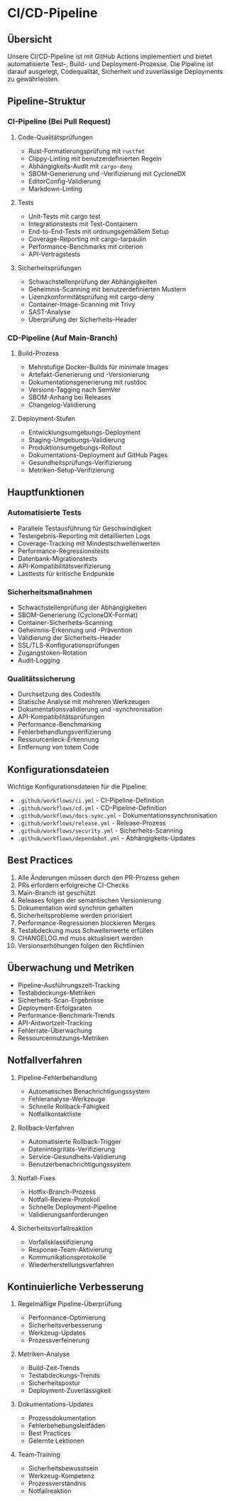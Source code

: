 # CI/CD-Pipeline

## Übersicht

Unsere CI/CD-Pipeline ist mit GitHub Actions implementiert und bietet automatisierte Test-, Build- und Deployment-Prozesse. Die Pipeline ist darauf ausgelegt, Codequalität, Sicherheit und zuverlässige Deployments zu gewährleisten.

## Pipeline-Struktur

### CI-Pipeline (Bei Pull Request)

1. Code-Qualitätsprüfungen
   - Rust-Formatierungsprüfung mit `rustfmt`
   - Clippy-Linting mit benutzerdefinierten Regeln
   - Abhängigkeits-Audit mit `cargo-deny`
   - SBOM-Generierung und -Verifizierung mit CycloneDX
   - EditorConfig-Validierung
   - Markdown-Linting

2. Tests
   - Unit-Tests mit cargo test
   - Integrationstests mit Test-Containern
   - End-to-End-Tests mit ordnungsgemäßem Setup
   - Coverage-Reporting mit cargo-tarpaulin
   - Performance-Benchmarks mit criterion
   - API-Vertragstests

3. Sicherheitsprüfungen
   - Schwachstellenprüfung der Abhängigkeiten
   - Geheimnis-Scanning mit benutzerdefinierten Mustern
   - Lizenzkonformitätsprüfung mit cargo-deny
   - Container-Image-Scanning mit Trivy
   - SAST-Analyse
   - Überprüfung der Sicherheits-Header

### CD-Pipeline (Auf Main-Branch)

1. Build-Prozess
   - Mehrstufige Docker-Builds für minimale Images
   - Artefakt-Generierung und -Versionierung
   - Dokumentationsgenerierung mit rustdoc
   - Versions-Tagging nach SemVer
   - SBOM-Anhang bei Releases
   - Changelog-Validierung

2. Deployment-Stufen
   - Entwicklungsumgebungs-Deployment
   - Staging-Umgebungs-Validierung
   - Produktionsumgebungs-Rollout
   - Dokumentations-Deployment auf GitHub Pages
   - Gesundheitsprüfungs-Verifizierung
   - Metriken-Setup-Verifizierung

## Hauptfunktionen

### Automatisierte Tests

- Parallele Testausführung für Geschwindigkeit
- Testergebnis-Reporting mit detaillierten Logs
- Coverage-Tracking mit Mindestschwellenwerten
- Performance-Regressionstests
- Datenbank-Migrationstests
- API-Kompatibilitätsverifizierung
- Lasttests für kritische Endpunkte

### Sicherheitsmaßnahmen

- Schwachstellenprüfung der Abhängigkeiten
- SBOM-Generierung (CycloneDX-Format)
- Container-Sicherheits-Scanning
- Geheimnis-Erkennung und -Prävention
- Validierung der Sicherheits-Header
- SSL/TLS-Konfigurationsprüfungen
- Zugangstoken-Rotation
- Audit-Logging

### Qualitätssicherung

- Durchsetzung des Codestils
- Statische Analyse mit mehreren Werkzeugen
- Dokumentationsvalidierung und -synchronisation
- API-Kompatibilitätsprüfungen
- Performance-Benchmarking
- Fehlerbehandlungsverifizierung
- Ressourcenleck-Erkennung
- Entfernung von totem Code

## Konfigurationsdateien

Wichtige Konfigurationsdateien für die Pipeline:

- `.github/workflows/ci.yml` - CI-Pipeline-Definition
- `.github/workflows/cd.yml` - CD-Pipeline-Definition
- `.github/workflows/docs-sync.yml` - Dokumentationssynchronisation
- `.github/workflows/release.yml` - Release-Prozess
- `.github/workflows/security.yml` - Sicherheits-Scanning
- `.github/workflows/dependabot.yml` - Abhängigkeits-Updates

## Best Practices

1. Alle Änderungen müssen durch den PR-Prozess gehen
2. PRs erfordern erfolgreiche CI-Checks
3. Main-Branch ist geschützt
4. Releases folgen der semantischen Versionierung
5. Dokumentation wird synchron gehalten
6. Sicherheitsprobleme werden priorisiert
7. Performance-Regressionen blockieren Merges
8. Testabdeckung muss Schwellenwerte erfüllen
9. CHANGELOG.md muss aktualisiert werden
10. Versionserhöhungen folgen den Richtlinien

## Überwachung und Metriken

- Pipeline-Ausführungszeit-Tracking
- Testabdeckungs-Metriken
- Sicherheits-Scan-Ergebnisse
- Deployment-Erfolgsraten
- Performance-Benchmark-Trends
- API-Antwortzeit-Tracking
- Fehlerrate-Überwachung
- Ressourcennutzungs-Metriken

## Notfallverfahren

1. Pipeline-Fehlerbehandlung
   - Automatisches Benachrichtigungssystem
   - Fehleranalyse-Werkzeuge
   - Schnelle Rollback-Fähigkeit
   - Notfallkontaktliste

2. Rollback-Verfahren
   - Automatisierte Rollback-Trigger
   - Datenintegritäts-Verifizierung
   - Service-Gesundheits-Validierung
   - Benutzerbenachrichtigungssystem

3. Notfall-Fixes
   - Hotfix-Branch-Prozess
   - Notfall-Review-Protokoll
   - Schnelle Deployment-Pipeline
   - Validierungsanforderungen

4. Sicherheitsvorfallreaktion
   - Vorfallsklassifizierung
   - Response-Team-Aktivierung
   - Kommunikationsprotokolle
   - Wiederherstellungsverfahren

## Kontinuierliche Verbesserung

1. Regelmäßige Pipeline-Überprüfung
   - Performance-Optimierung
   - Sicherheitsverbesserung
   - Werkzeug-Updates
   - Prozessverfeinerung

2. Metriken-Analyse
   - Build-Zeit-Trends
   - Testabdeckungs-Trends
   - Sicherheitspostur
   - Deployment-Zuverlässigkeit

3. Dokumentations-Updates
   - Prozessdokumentation
   - Fehlerbehebungsleitfäden
   - Best Practices
   - Gelernte Lektionen

4. Team-Training
   - Sicherheitsbewusstsein
   - Werkzeug-Kompetenz
   - Prozessverständnis
   - Notfallreaktion
